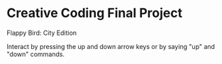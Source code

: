 # Creative Coding Final Project
Flappy Bird: City Edition

Interact by pressing the up and down arrow keys or by saying "up" and "down" commands.
